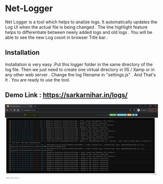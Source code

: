 # Net-Logger


Net Logger is a tool which helps to analize logs. It automatically updates the Log UI when the actual file is being changed . The line highlight feature helps to differentiate between newly added logs and old logs . You will be able to see the new Log count in browser Title bar .

## Installation
Installation is very easy .Put this logger folder in the same directory of the log file. Then we just need to create one virtual directory in IIS / Xamp or in any other web server . Change the log filename in "settings.js" . And That's It . You are ready to use the tool.


## Demo Link : https://sarkarnihar.in/logs/




![alt text](https://github.com/NIHAR-SARKAR/Net-Logger/blob/main/ScreenShot.JPG?raw=true)
